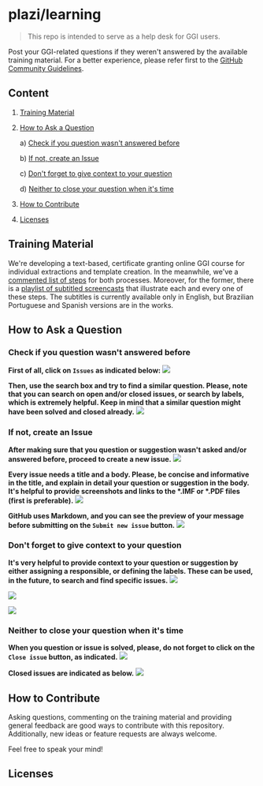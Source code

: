 # plazi/learning

> This repo is intended to serve as a help desk for GGI users. 

Post your GGI-related questions if they weren't answered by the available training material. For a better experience, please refer first to the [GitHub Community Guidelines](https://help.github.com/en/github/site-policy/github-community-guidelines).

## Content

1. [Training Material](#Training-Material)  
2. [How to Ask a Question](#How-to-Ask-a-Question)
    
    a) [Check if you question wasn't answered before](#check-if-you-question-wasnt-answered-before)
    
    b) [If not, create an Issue](#if-not-create-an-issue)
    
    c) [Don't forget to give context to your question](#dont-forget-to-give-context-to-your-question)
    
    d) [Neither to close your question when it's time](#neither-to-close-your-question-when-its-time)
3. [How to Contribute](#How-to-Contribute)  
4. [Licenses](#Licenses)

## Training Material

We're developing a text-based, certificate granting online GGI course for individual extractions and template creation. In the meanwhile, we've a [commented list of steps](https://docs.google.com/document/d/1RM6N4dsWsHJrj1oDiEpFfUoM5SUtdlm0ntqRrJ5P07Y/edit?usp=sharing) for both processes. Moreover, for the former, there is a [playlist of subtitled screencasts](https://www.youtube.com/playlist?list=PLFbvkmnvLdUdGmmn8SR4xyRRxulvVu7BE) that illustrate each and every one of these steps. The subtitles is currently available only in English, but Brazilian Portuguese and Spanish versions are in the works. 

## How to Ask a Question

### Check if you question wasn't answered before

**First of all, click on `Issues` as indicated below:**
![](https://i.imgur.com/XfZAOTk.jpg)

**Then, use the search box and try to find a similar question. Please, note that you can search on open and/or closed issues, or search by labels, which is extremely helpful. Keep in mind that a similar question might have been solved and closed already.**
![](https://i.imgur.com/LVQYhBh.jpg)

### If not, create an Issue

**After making sure that you question or suggestion wasn't asked and/or answered before, proceed to create a new issue.**
![](https://i.imgur.com/79MU5OM.jpg)

**Every issue needs a title and a body. Please, be concise and informative in the title, and explain in detail your question or suggestion in the body. It's helpful to provide screenshots and links to the \*.IMF or \*.PDF files (first is preferable).** 
![](https://i.imgur.com/vl8U9jg.jpg)

**GitHub uses Markdown, and you can see the preview of your message before submitting on the `Submit new issue` button.**
![](https://i.imgur.com/lfNuX0B.jpg)

### Don't forget to give context to your question

**It's very helpful to provide context to your question or suggestion by either assigning a responsible, or defining the labels. These can be used, in the future, to search and find specific issues.**
![](https://i.imgur.com/IwSJoQ2.jpg)

![](https://i.imgur.com/DXny1yf.jpg)

![](https://i.imgur.com/Y0I5miU.jpg)

### Neither to close your question when it's time

**When you question or issue is solved, please, do not forget to click on the `Close issue` button, as indicated.**
![](https://i.imgur.com/pf3Zdll.jpg)

**Closed issues are indicated as below.**
![](https://i.imgur.com/yFTZqUX.jpg)

## How to Contribute

Asking questions, commenting on the training material and providing general feedback are good ways to contribute with this repository. Additionally, new ideas or feature requests are always welcome.

Feel free to speak your mind!

## Licenses
